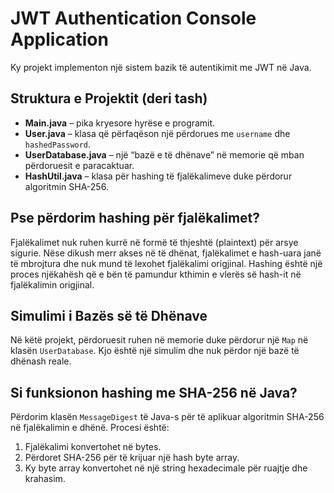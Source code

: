 # JWT Authentication Console Application

Ky projekt implementon një sistem bazik të autentikimit me JWT në Java.

## Struktura e Projektit (deri tash)

- **Main.java** – pika kryesore hyrëse e programit.
- **User.java** – klasa që përfaqëson një përdorues me `username` dhe `hashedPassword`.
- **UserDatabase.java** – një “bazë e të dhënave” në memorie që mban përdoruesit e paracaktuar.
- **HashUtil.java** – klasa për hashing të fjalëkalimeve duke përdorur algoritmin SHA-256.

## Pse përdorim hashing për fjalëkalimet?

Fjalëkalimet nuk ruhen kurrë në formë të thjeshtë (plaintext) për arsye sigurie. Nëse dikush merr akses në të dhënat, fjalëkalimet e hash-uara janë të mbrojtura dhe nuk mund të lexohet fjalëkalimi origjinal. Hashing është një proces njëkahësh që e bën të pamundur kthimin e vlerës së hash-it në fjalëkalimin origjinal.

## Simulimi i Bazës së të Dhënave

Në këtë projekt, përdoruesit ruhen në memorie duke përdorur një `Map` në klasën `UserDatabase`. Kjo është një simulim dhe nuk përdor një bazë të dhënash reale.

## Si funksionon hashing me SHA-256 në Java?

Përdorim klasën `MessageDigest` të Java-s për të aplikuar algoritmin SHA-256 në fjalëkalimin e dhënë. Procesi është:

1. Fjalëkalimi konvertohet në bytes.
2. Përdoret SHA-256 për të krijuar një hash byte array.
3. Ky byte array konvertohet në një string hexadecimale për ruajtje dhe krahasim.

